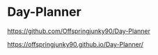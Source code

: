 # Day-Planner

https://github.com/Offspringjunky90/Day-Planner

https://offspringjunky90.github.io/Day-Planner/

